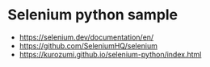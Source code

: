 # Selenium python sample


* https://selenium.dev/documentation/en/
* https://github.com/SeleniumHQ/selenium
* https://kurozumi.github.io/selenium-python/index.html

